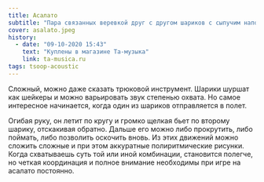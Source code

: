 ```yaml
---
title: Асалато
subtitle: "Пара связанных веревкой друг с другом шариков с сыпучим наполнителем"
cover: asalato.jpeg
history:
  - date: "09-10-2020 15:43"
    text: "Куплены в магазине Та-музыка"
    link: ta-musica.ru
tags: tsoop-acoustic
---
```


Сложный, можно даже сказать трюковой инструмент. Шарики шуршат как шейкеры и можно варьировать звук степенью охвата. Но самое интересное начинается, когда один из шариков отправляется в полет.

Огибая руку, он летит по кругу и громко щелкая бьет по второму шарику, отскакивая обратно. Дальше его можно либо прокрутить, либо поймать, либо позволить оскочить вновь. Из этих движений можно сложить сложные и при этом аккуратные полиритмические рисунки. Когда схватываешь суть той или иной комбинации, становится полегче, но четкая координация и полное внимание необходимы при игре на асалато постоянно.
